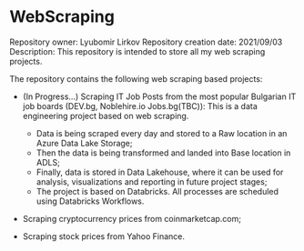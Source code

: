 # WebScraping

Repository owner: Lyubomir Lirkov
Repository creation date: 2021/09/03
Description: This repository is intended to store all my web scraping projects. 

The repository contains the following web scraping based projects:

* (In Progress...) Scraping IT Job Posts from the most popular Bulgarian IT job boards (DEV.bg, Noblehire.io Jobs.bg(TBC)):
  This is a data engineering project based on web scraping. 
  - Data is being scraped every day and stored to a Raw location in an Azure Data Lake Storage;
  - Then the data is being transformed and landed into Base location in ADLS;
  - Finally, data is stored in Data Lakehouse, where it can be used for analysis, visualizations and reporting in future project stages;
  - The project is based on Databricks. All processes are scheduled using Databricks Workflows.
  
* Scraping cryptocurrency prices from coinmarketcap.com;

* Scraping stock prices from Yahoo Finance.
